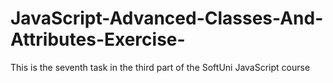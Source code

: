 # JavaScript-Advanced-Classes-And-Attributes-Exercise-
This is the seventh task in the third part of the SoftUni JavaScript course
